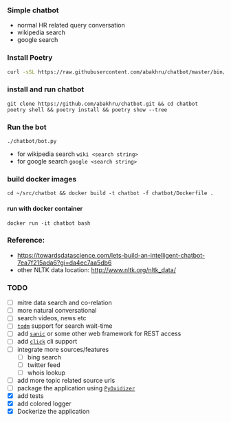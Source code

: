 ### Simple chatbot 

- normal HR related query conversation
- wikipedia search
- google search

### Install Poetry
```.bash
curl -sSL https://raw.githubusercontent.com/abakhru/chatbot/master/bin/install-poetry.sh | bash; 
```

### install and run chatbot
```.env
git clone https://github.com/abakhru/chatbot.git && cd chatbot
poetry shell && poetry install && poetry show --tree
```

### Run the bot
```
./chatbot/bot.py
```
- for wikipedia search `wiki <search string>`
- for google search `google <search string>`

### build docker images
```
cd ~/src/chatbot && docker build -t chatbot -f chatbot/Dockerfile .
```

#### run with docker container
```
docker run -it chatbot bash
```
### Reference:
- https://towardsdatascience.com/lets-build-an-intelligent-chatbot-7ea7f215ada6?gi=da4ec7aa5db6
- other NLTK data location: http://www.nltk.org/nltk_data/


### TODO
- [ ] mitre data search and co-relation
- [ ] more natural conversational
- [ ] search videos, news etc
- [ ] [`tqdm`](https://github.com/tqdm/tqdm) support for search wait-time
- [ ] add [`sanic`](https://github.com/huge-success/sanic) or some other web framework for REST access
- [ ] add [`click`](https://github.com/pallets/click) cli support
- [ ] integrate more sources/features
  - [ ] bing search
  - [ ] twitter feed
  - [ ] whois lookup
- [ ] add more topic related source urls
- [ ] package the application using [`PyOxidizer`](https://github.com/indygreg/PyOxidizer)
- [x] add tests
- [x] add colored logger
- [x] Dockerize the application
